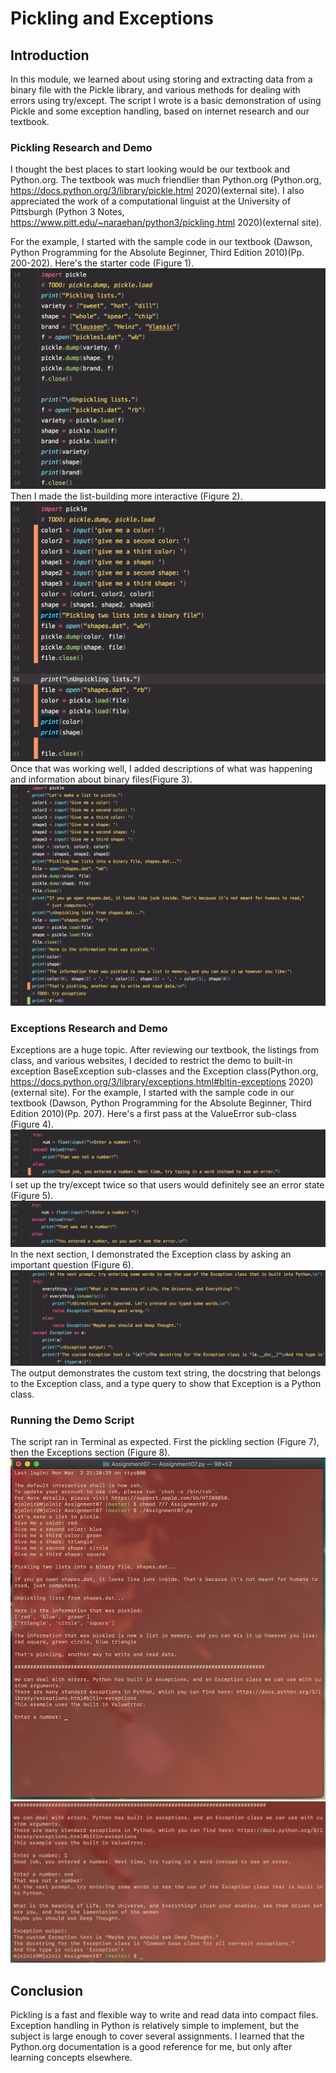 # Pickling and Exceptions

## Introduction

In this module, we learned about using storing and extracting data from a binary file with the Pickle library, and various methods for dealing with errors using try/except. The script I wrote is a basic demonstration of using Pickle and some exception handling, based on internet research and our textbook.

### Pickling Research and Demo

I thought the best places to start looking would be our textbook and Python.org. The textbook was much friendlier than Python.org (Python.org, https://docs.python.org/3/library/pickle.html 2020)(external site). I also appreciated the work of a computational linguist at the University of Pittsburgh (Python 3 Notes, https://www.pitt.edu/~naraehan/python3/pickling.html 2020)(external site). 

For the example, I started with the sample code in our textbook (Dawson, Python Programming for the Absolute Beginner, Third Edition 2010)(Pp. 200-202). Here's the starter code (Figure 1).
![Figure 1](Screen%20Shot%202020-03-05%20at%2010.04.07%20PM.png)
Then I made the list-building more interactive (Figure 2).
![Figure 2](Screen%20Shot%202020-03-05%20at%2010.33.40%20PM.png)
Once that was working well, I added descriptions of what was happening and information about binary files(Figure 3).
![Figure 3](Screen%20Shot%202020-03-05%20at%2010.59.46%20PM.png)

### Exceptions Research and Demo

Exceptions are a huge topic. After reviewing our textbook, the listings from class, and various websites, I decided to restrict the demo to built-in exception BaseException sub-classes and the Exception class(Python.org, https://docs.python.org/3/library/exceptions.html#bltin-exceptions 2020)(external site). 
For the example, I started with the sample code in our textbook (Dawson, Python Programming for the Absolute Beginner, Third Edition 2010)(Pp. 207). Here's a first pass at the ValueError sub-class (Figure 4).
![Figure 4](Screen%20Shot%202020-03-05%20at%2011.22.14%20PM.png)
I set up the try/except twice so that users would definitely see an error state (Figure 5).
![Figure 5](Screen%20Shot%202020-03-06%20at%206.19.45%20PM.png)
In the next section, I demonstrated the Exception class by asking an important question (Figure 6).
![Figure 6](Screen%20Shot%202020-03-06%20at%206.21.20%20PM.png)
The output demonstrates the custom text string, the docstring that belongs to the Exception class, and a type query to show that Exception is a Python class.

### Running the Demo Script

The script ran in Terminal as expected. First the pickling section (Figure 7), then the Exceptions section (Figure 8).
![Figure 7](Screen%20Shot%202020-03-06%20at%207.33.14%20PM.png)
![Figure 8](Screen%20Shot%202020-03-06%20at%207.36.31%20PM.png)

## Conclusion

Pickling is a fast and flexible way to write and read data into compact files. Exception handling in Python is relatively simple to implement, but the subject is large enough to cover several assignments. I learned that the Python.org documentation is a good reference for me, but only after learning concepts elsewhere.
